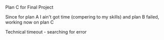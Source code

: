 Plan C for Final Project

Since for plan A I ain't got time (compering to my skills) and plan B failed, working now on plan C

Technical timeout - searching for error